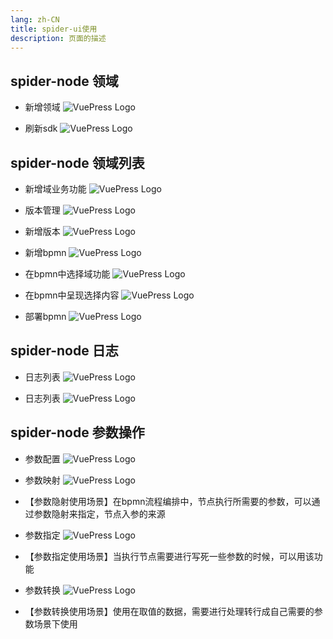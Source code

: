 ```yaml
---
lang: zh-CN
title: spider-ui使用
description: 页面的描述
---
```


## spider-node 领域
- 新增领域
![VuePress Logo](/images/addArea.png)    

- 刷新sdk
![VuePress Logo](/images/refreshSdk.png) 

## spider-node 领域列表
- 新增域业务功能
![VuePress Logo](/images/addAreaBusiness.png)   

- 版本管理
![VuePress Logo](/images/versionManger.png)   

- 新增版本
![VuePress Logo](/images/addVersion.png)   

- 新增bpmn
![VuePress Logo](/images/addVersionBpmn.png)    

- 在bpmn中选择域功能
![VuePress Logo](/images/chooseAreaFunction.png)      

- 在bpmn中呈现选择内容
![VuePress Logo](/images/choosePresentation.png)  

- 部署bpmn
![VuePress Logo](/images/deyployBpmn.png)


## spider-node 日志
- 日志列表
![VuePress Logo](/images/logManager.png)

- 日志列表
![VuePress Logo](/images/activityInfo.png)

## spider-node 参数操作
- 参数配置
![VuePress Logo](/images/param_update.png) 


- 参数映射
![VuePress Logo](/images/param_mapping.png)

- 【参数隐射使用场景】在bpmn流程编排中，节点执行所需要的参数，可以通过参数隐射来指定，节点入参的来源

- 参数指定
![VuePress Logo](/images/config_param.png)

- 【参数指定使用场景】当执行节点需要进行写死一些参数的时候，可以用该功能
  
- 参数转换
![VuePress Logo](/images/conversion.png)

- 【参数转换使用场景】使用在取值的数据，需要进行处理转行成自己需要的参数场景下使用

